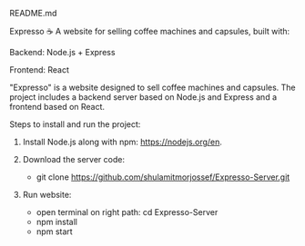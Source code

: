 README.md

Expresso ☕
A website for selling coffee machines and capsules, built with:

Backend: Node.js + Express

Frontend: React



"Expresso" is a website designed to sell coffee machines and capsules. The project includes a backend server based on Node.js and Express and a frontend based on React.

Steps to install and run the project:

1. Install Node.js along with npm: https://nodejs.org/en.

2. Download the server code:
   - git clone https://github.com/shulamitmorjossef/Expresso-Server.git

3. Run website:
   - open terminal on right path: cd Expresso-Server
   - npm install
   - npm start

